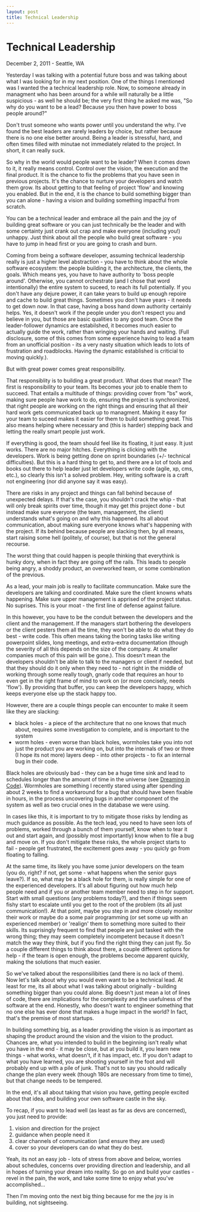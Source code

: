 ```yaml
---
layout: post
title: Technical Leadership
---
```


# Technical Leadership
December 2, 2011 - Seattle, WA

Yesterday I was talking with a potential future boss and was talking about what I was looking for in my next position. One of the things I mentioned was I wanted the a technical leadership role. Now, to someone already in managment who has been around for a while will naturally be a little suspicious - as well he should be; the very first thing he asked me was, "So why do you want to be a lead? Because you then have power to boss people around?" 

Don't trust someone who wants power until you understand the why. I've found the best leaders are rarely leaders by choice, but rather because there is no one else better around. Being a leader is stressful, hard, and often times filled with minutae not immediately related to the project. In short, it can really suck. 

So why in the world would people want to be leader? When it comes down to it, it really means control. Control over the vision, the execution and the final product. It is the chance to fix the problems that you have seen in previous projects. It's the chance to nurture your developers and watch them grow. Its about getting to that feeling of project 'flow' and knowing you enabled. But in the end, it is the chance to build something bigger than you can alone - having a vision and building something impactful from scratch. 

You can be a technical leader and embrace all the pain and the joy of building great software or you can just technically be the leader and with some certainty just crank out crap and make everyone (including you!) unhappy. Just think about all the people who build great software - you have to jump in head first or you are going to crash and burn.

Coming from being a software developer, assuming technical leadership really is just a higher level abstraction - you have to think about the whole software ecosystem: the people building it, the architecture, the clients, the goals. Which means yes, you have to have authority to 'boss people around'. Otherwise, you cannot orchestrate (and I chose that word intentionally) the entire system to suceed, to reach its full potentially. If you don't have any dejure power, it can take years to build up enough repoire and cache to build great things. Sometimes you don't have years - it needs to get down _now_. In that case, having a boss hand down authority certainly helps. Yes, it doesn't work if the people under you don't respect you and believe in you, but those are basic qualities to any good team. Once the leader-follower dynamics are estabilshed, it becomes much easier to actually guide the work, rather than wringing your hands and waiting. (Full disclosure, some of this comes from some experience having to lead a team from an unofficial position - its a very nasty situation which leads to lots of frustration and roadblocks. Having the dynamic established is criticial to moving quickly.).

But with great power comes great responsibility.

That responsiblity is to building a great product. What does that mean? The first is responsibility to your team. Its becomes your job to enable them to succeed. That entails a multitude of things: providing cover from "bs" work, making sure people have work to do, ensuring the project is synchronized, that right people are working on the right things and ensuring that all their hard work gets communicated back up to managment. Making it easy for your team to suceed makes it easier for them to build something great. This also means helping where necessary and (this is harder) stepping back and letting the really smart people just work. 

If everything is good, the team should feel like its floating, it just easy. It just works. There are no major hitches. Everything is clicking with the developers. Work is being getting done on sprint boundaries (+/- technical difficulties). But this is a hard thing to get to, and there are a lot of tools and books out there to help leader just let developers write code (agile, xp, cms, etc.), so clearly this isn't a solved problem. Hey, writing software is a craft not engineering (nor did anyone say it was easy). 

There are risks in any project and things can fall behind because of unexpected delays. If that's the case, you shouldn't crack the whip - that will only break spirits over time, though it may get _this_ project done - but instead make sure everyone (the team, management, the client) understands what's going on and why this happened. Its all about communication, about making sure everyone knows what's happening with the project. If its behind because people are slacking then, by all means, start raising some hell (politely, of course), but that is not the general recourse.

The worst thing that could happen is people thinking that everythink is hunky dory, when in fact they are going off the rails. This leads to people being angry, a shoddy product, an overworked team, or some combination of the previous. 

As a lead, your main job is really to facilitate communcation. Make sure the developers are talking and coordinated. Make sure the client knowns whats happening. Make sure upper management is apprised of the project status. No suprises. This is your moat - the first line of defense against failure.

In this however, you have to be the conduit between the developers and the client and the management. If the managers start bothering the developers or the client pesters them all the time, they won't be able to do what they do best - write code. This often means taking the boring tasks like writing powerpoint slides, long meetings, and extra-extra documentation (though the severity of all this depends on the size of the company. At smaller companies much of this pain will be gone.). This doesn't mean the developers shouldn't be able to talk to the managers or client if needed, but that they should do it only when they need to - not right in the middle of working through some really tough, gnarly code that requires an hour to even get in the right frame of mind to work on (or more concisely, needs 'flow'). By providing that buffer, you can keep the developers happy, which keeps everyone else up the stack happy too.

However, there are a couple things people can encounter to make it seem like they are slacking:
* black holes - a piece of the architecture that no one knows that much about, requires some investigation to complete, and is important to the system
* worm holes - even worse than black holes, wormholes take you into not just the product you are working on, but into the internals of two or three (I hope its not more) layers deep - into other projects - to fix an internal bug in their code.

Black holes are obviously bad - they can be a huge time sink and lead to schedules longer than the amount of time in the universe (see [Dreaming in Code](http://www.dreamingincode.com/)). Wormholes are something I recently stared using after spending about 2 weeks to find a workaround for a bug that should have been fixable in hours, in the process uncovering bugs in another component of the system as well as two crucial ones in the database we were using.

In cases like this, it is important to try to mitigate those risks by lending as much guidance as possible. As the tech lead, you need to have seen lots of problems, worked through a bunch of them yourself, know when to tear it out and start again, and (possibly most importantly) know when to file a bug and move on. If you don't mitigate these risks, the whole project starts to fail - people get frustrated, the excitement goes away - you quicly go from floating to falling.

At the same time, its likely you have some junior developers on the team (you do, right? if not, get some - what happens when the senior guys leave?). If so, what may be a black hole for them, is really simple for one of the experienced developers. It's all about figuring out how much help people need and if you or another team member need to step in for support. Start with small questions (any problems today?), and then if things seem fishy start to escalate until you get to the root of the problem (its all just communication!). At that point, maybe you step in and more closely monitor their work or maybe do a some pair programming (or set some up with an experienced member) or 'realign' them to something more suited to their skills. Its suprisingly frequent to find that people are just tasked with the wrong thing; they may seem completely incompetent because it doesn't match the way they think, but if you find the right thing they can just fly. So a couple different things to think about there, a couple different options for help - if the team is open enough, the problems become apparent quickly, making the solutions that much easier.

So we've talked about the responsilibities (and there is no lack of them). Now let's talk about why you would even want to be a technical lead. At least for me, its all about what I was talking about originally - building something bigger than you could alone. Big doesn't just mean a lot of lines of code, there are implications for the complexity and the usefulness of the software at the end. Honestly, who doesn't want to engineer something that no one else has ever done that makes a huge impact in the world? In fact, that's the premise of most startups.

In building something big, as a leader providing the vision is as important as shaping the product around the vision and the vision to the product. Chances are, what you intended to build in the beginning isn't really what you have in the end - it may be close, but at you build it, you learn new things - what works, what doesn't, if it has impact, etc. If you don't adapt to what you have learned, you are shooting yourself in the foot and will probably end up with a pile of junk. That's not to say you should radically change the plan every week (though 180s are necessary from time to time), but that change needs to be tempered.

In the end, it's all about taking that vision you have, getting people excited about that idea, and building your own software castle in the sky. 

To recap, if you want to lead well (as least as far as devs are concerned), you just need to provide:
 1. vision and direction for the project
 2. guidance when people need it
 3. clear channels of communication (and ensure they are used)
 4. cover so your developers can do what they do best.

Yeah, its not an easy job - lots of stress from above and below, worries about schedules, concerns over providing direction and leadership, and all in hopes of turning your dream into reality. So go on and build your castles - revel in the pain, the work, and take some time to enjoy what you've accomplished...

Then I'm moving onto the next big thing because for me the joy is in building, not sightseeing.
